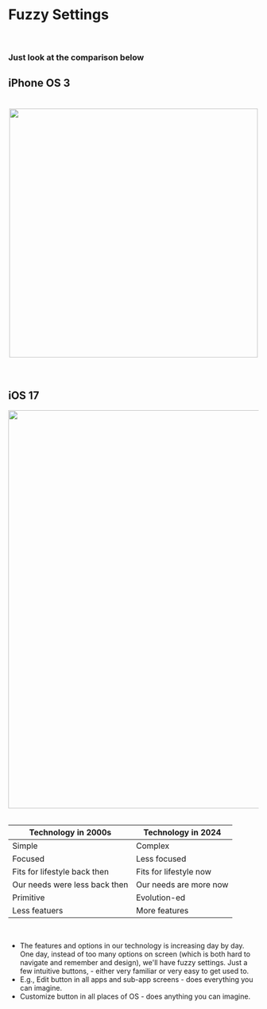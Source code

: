 # Fuzzy Settings

<br>

### Just look at the comparison below

## iPhone OS 3

<h1 align="center">
<image width="500px" src="https://cdn.britannica.com/94/102994-050-184833AC/telephone-addition-iPhone-Web-browser-Internet-content-2007.jpg">

<br>

<br>

## iOS 17

<image width="800px" src="https://www.apple.com/v/ios/ios-17/a/images/meta/ios-17__ni2koxyri7m2_og.png">

<br>

<br>

| Technology in 2000s | Technology in 2024 |
| --- | --- |
| Simple | Complex |
| Focused | Less focused |
| Fits for lifestyle back then | Fits for lifestyle now |
| Our needs were less back then | Our needs are more now |
| Primitive | Evolution-ed |
| Less featuers | More features |


<br>

* The features and options in our technology is increasing day by day. One day, instead of too many options on screen (which is both hard to navigate and remember and design), we'll have fuzzy settings. Just a few intuitive buttons, - either very familiar or very easy to get used to.
* E.g., Edit button in all apps and sub-app screens - does everything you can imagine.
* Customize button in all places of OS - does anything you can imagine.

<br>
